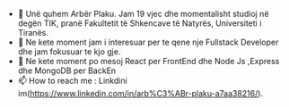 - 👋 Unë quhem Arbër Plaku. Jam 19 vjec dhe momentalisht studioj në degën TIK, pranë Fakultetit të Shkencave të Natyrës, Universiteti i Tiranës. 
- 👀 Ne kete moment jam i interesuar per te qene nje Fullstack Developer dhe jam fokusuar te kjo gje.
- 🌱 Ne kete moment po mesoj React per FrontEnd dhe Node Js ,Express dhe MongoDB per BackEn
- 📫 How to reach me : Linkdini im(https://www.linkedin.com/in/arb%C3%ABr-plaku-a7aa38216/).

<!---
Arbs28/Arbs28 is a ✨ special ✨ repository because its `README.md` (this file) appears on your GitHub profile.
You can click the Preview link to take a look at your changes.
--->
